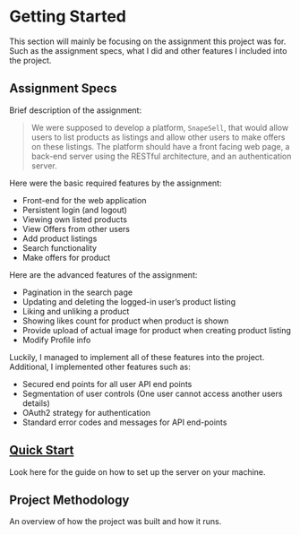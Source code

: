 # Getting Started

This section will mainly be focusing on the assignment this project was for.  
Such as the assignment specs, what I did and other features I included into the project.  

##  Assignment Specs

Brief description of the assignment:  
> We were supposed to develop a platform, `SnapeSell`, that would allow users to list products as listings and allow other users to make offers on these listings.
> The platform should have a front facing web page, a back-end server using the RESTful architecture, and an authentication server. 

Here were the basic required features by the assignment:  
- Front-end for the web application
- Persistent login (and logout)
- Viewing own listed products
- View Offers from other users 
- Add product listings
- Search functionality 
- Make offers for product

Here are the advanced features of the assignment:
- Pagination in the search page
- Updating and deleting the logged-in user’s product listing
- Liking and unliking a product 
- Showing likes count for product when product is shown
- Provide upload of actual image for product when creating product listing
- Modify Profile info 

Luckily, I managed to implement all of these features into the project.  
Additional, I implemented other features such as: 
- Secured end points for all user API end points
- Segmentation of user controls (One user cannot access another users details)
- OAuth2 strategy for authentication
- Standard error codes and messages for API end-points

## [Quick Start](getting_started/quick_start.md)

Look here for the guide on how to set up the server on your machine.

## Project Methodology

An overview of how the project was built and how it runs.